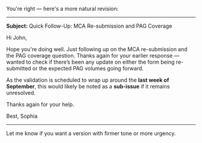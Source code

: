 You're right — here's a more natural revision:

---

**Subject:** Quick Follow-Up: MCA Re-submission and PAG Coverage

Hi John,

Hope you're doing well. Just following up on the MCA re-submission and the PAG coverage question. Thanks again for your earlier response — wanted to check if there’s been any update on either the form being re-submitted or the expected PAG volumes going forward.

As the validation is scheduled to wrap up around the **last week of September**, this would likely be noted as a **sub-issue** if it remains unresolved.

Thanks again for your help.

Best,
Sophia

---

Let me know if you want a version with firmer tone or more urgency.

